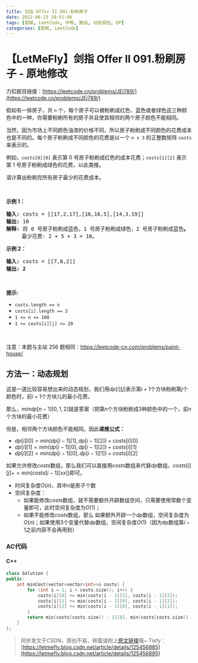 ```yaml
---
title: 剑指 Offer II 091.粉刷房子
date: 2022-06-25 10:51:08
tags: [题解, LeetCode, 中等, 数组, 动态规划, DP]
categories: [题解, LeetCode]
---
```


# 【LetMeFly】剑指 Offer II 091.粉刷房子 - 原地修改

力扣题目链接：[https://leetcode.cn/problems/JEj789/](https://leetcode.cn/problems/JEj789/)

<p>假如有一排房子，共 <code>n</code> 个，每个房子可以被粉刷成红色、蓝色或者绿色这三种颜色中的一种，你需要粉刷所有的房子并且使其相邻的两个房子颜色不能相同。</p>

<p>当然，因为市场上不同颜色油漆的价格不同，所以房子粉刷成不同颜色的花费成本也是不同的。每个房子粉刷成不同颜色的花费是以一个&nbsp;<code>n x 3</code><em>&nbsp;</em>的正整数矩阵 <code>costs</code> 来表示的。</p>

<p>例如，<code>costs[0][0]</code> 表示第 0 号房子粉刷成红色的成本花费；<code>costs[1][2]</code>&nbsp;表示第 1 号房子粉刷成绿色的花费，以此类推。</p>

<p>请计算出粉刷完所有房子最少的花费成本。</p>

<p>&nbsp;</p>

<p><strong>示例 1：</strong></p>

<pre>
<strong>输入: </strong>costs = [[17,2,17],[16,16,5],[14,3,19]]
<strong>输出: </strong>10
<strong>解释: </strong>将 0 号房子粉刷成蓝色，1 号房子粉刷成绿色，2 号房子粉刷成蓝色<strong>。</strong>
&nbsp;    最少花费: 2 + 5 + 3 = 10。
</pre>

<p><strong>示例 2：</strong></p>

<pre>
<strong>输入: </strong>costs = [[7,6,2]]
<strong>输出: 2</strong>
</pre>

<p>&nbsp;</p>

<p><strong>提示:</strong></p>

<ul>
	<li><code>costs.length == n</code></li>
	<li><code>costs[i].length == 3</code></li>
	<li><code>1 &lt;= n &lt;= 100</code></li>
	<li><code>1 &lt;= costs[i][j] &lt;= 20</code></li>
</ul>

<p>&nbsp;</p>

<p><meta charset="UTF-8" />注意：本题与主站 256&nbsp;题相同：<a href="https://leetcode-cn.com/problems/paint-house/">https://leetcode-cn.com/problems/paint-house/</a></p>

## 方法一：动态规划

这是一道比较容易想出来的动态规划，我们用$dp[i][j]$表示第$i + 1$个方块粉刷第$j$个颜色时，前$i + 1$个方块儿的最小花费。

那么，$min{dp[n - 1][0, 1, 2]}$就是答案（把第$n$个方块粉刷成$3$种颜色中的一个，前$n$个方块的最小花费）

但是，相邻两个方块颜色不能相同。因此**递推公式：**

+ $dp[i][0] = min(dp[i - 1][1], dp[i - 1][2]) + costs[i][0]$
+ $dp[i][1] = min(dp[i - 1][0], dp[i - 1][2]) + costs[i][1]$
+ $dp[i][2] = min(dp[i - 1][0], dp[i - 1][1]) + costs[i][2]$

如果允许修改$costs$数组，那么我们可以直接用$costs$数组来代替$dp$数组，$costs[i][j] += min(costs[i - 1][xx])$即可。

+ 时间复杂度$O(n)$，其中$n$是房子个数
+ 空间复杂度：
   + 如果能修改$costs$数组，就不需要额外开辟数组空间，只需要使用常数个变量即可，此时空间复杂度为$O(1)$；
   + 如果不能修改$costs$数组，那么 如果额外开辟一个$dp$数组，空间复杂度为$O(n)$；如果使用$3$个变量代替$dp$数组，空间复杂度$O(1)$（因为dp数组第$i-1$之前内容不会再用到）

### AC代码

#### C++

```cpp
class Solution {
public:
    int minCost(vector<vector<int>>& costs) {
        for (int i = 1; i < costs.size(); i++) {
            costs[i][0] += min(costs[i - 1][1], costs[i - 1][2]);
            costs[i][1] += min(costs[i - 1][0], costs[i - 1][2]);
            costs[i][2] += min(costs[i - 1][0], costs[i - 1][1]);
        }
        return min(costs[costs.size() - 1][0], min(costs[costs.size() - 1][1], costs[costs.size() - 1][2]));
    }
};
```


> 同步发文于CSDN，原创不易，转载请附上[原文链接](https://blog.letmefly.xyz/2022/06/25/LeetCode%20%E5%89%91%E6%8C%87%20Offer%20II%200091.%20%E7%B2%89%E5%88%B7%E6%88%BF%E5%AD%90/)哦~
> Tisfy：[https://letmefly.blog.csdn.net/article/details/125456885](https://letmefly.blog.csdn.net/article/details/125456885)